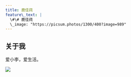 ```yaml
---
title: 鹿佳莼
feature\_text: |
  \#\# 鹿佳莼
  \_image: "https://picsum.photos/1300/400?image=989"
---
```


## 关于我

爱小李，爱生活。

![][1]

[1]:	assets/img/index.jpg